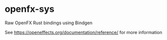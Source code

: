 # openfx-sys
Raw OpenFX Rust bindings using Bindgen

See https://openeffects.org/documentation/reference/ for more information

